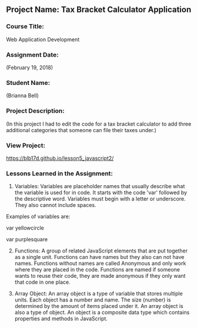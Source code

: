 ## Project Name:  Tax Bracket Calculator Application

### Course Title:
Web Application Development

### Assignment Date:  
(February 19, 2018)

### Student Name:  
(Brianna Bell)

### Project Description:
(In this project I had to edit the code for a tax bracket calculator to add three additional categories that someone can file their taxes under.)

### View Project:
https://blb17d.github.io/lesson5_javascript2/

### Lessons Learned in the Assignment:
1. Variables: Variables are placeholder names that usually describe what the variable is used for in code. It starts with the code 'var' followed by the descriptive word. Variables must begin with a letter or underscore. They also cannot include spaces. 
   
Examples of variables are: 

var yellowcircle
                              
var purplesquare

2. Functions: A group of related JavaScript elements that are put together as a single unit. Functions can have names but they also can not have names. Functions without names are called Anonymous and only work where they are placed in the code. Functions are named if someone wants to reuse their code, they are made anonymous if they only want that code in one place.
    
3. Array Object: An array object is a type of variable that stores multiple units. Each object has a number and name. The size (number) is determined by the amount of items placed under it. An array object is also a type of object. An object is a composite data type which contains properties and methods in JavaScript.


